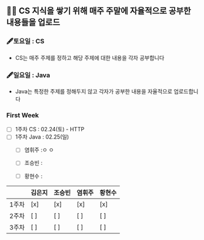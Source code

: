 ## 🏄‍♂️ CS 지식을 쌓기 위해 매주 주말에 자율적으로 공부한 내용들을 업로드
### 🖋토요일 : CS
- CS는 매주 주제를 정하고 해당 주제에 대한 내용을 각자 공부합니다
### 🖋일요일 : Java
- Java는 특정한 주제를 정해두지 않고 각자가 공부한 내용을 자율적으로 업로드합니다

### First Week
- [ ] 1주차 CS : 02.24(토) - HTTP
- [ ] 1주차 Java : 02.25(일)
  - [ ] 염휘주 :ㅇ ㅇ
  - [ ] 조승빈 :
  - [ ] 황현수 :


||김은지|조승빈|염휘주|황현수|
|---|---|---|---|---|
|1주차 |[x]|[x]|[x]|[x]|
|2주차 |[ ]|[ ]|[ ]|[ ]|
|3주차 |[ ]|[ ]|[ ]|[ ]|
